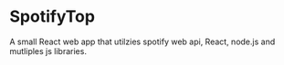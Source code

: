# SpotifyTop

A small React web app that utilzies spotify web api, React, node.js and mutliples js libraries.  
